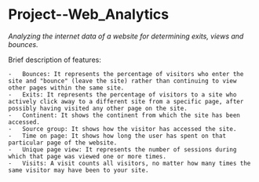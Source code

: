 # Project--Web_Analytics

_Analyzing the internet data of a website for determining exits, views and bounces._


Brief description of features:

	-	Bounces: It represents the percentage of visitors who enter the site and "bounce" (leave the site) rather than continuing to view other pages within the same site.
	-	Exits: It represents the percentage of visitors to a site who actively click away to a different site from a specific page, after possibly having visited any other page on the site.
	-	Continent: It shows the continent from which the site has been accessed.
	-	Source group: It shows how the visitor has accessed the site.
	-	Time on page: It shows how long the user has spent on that particular page of the website.
	-	Unique page view: It represents the number of sessions during which that page was viewed one or more times.
	-	Visits: A visit counts all visitors, no matter how many times the same visitor may have been to your site.
  
